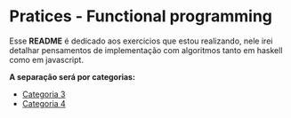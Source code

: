 # Pratices - Functional programming

Esse **README** é dedicado aos exercicios que estou realizando, nele irei detalhar pensamentos de implementação com algoritmos tanto em haskell como em javascript.

**A separação será por categorias:**

- [Categoria 3](https://github.com/JohnAnon9771/Concepts-fundamentals/blob/main/functional-programming/pratices/javascript/category-3.md)
- [Categoria 4]()

